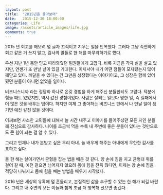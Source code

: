 ```yaml
---
layout: post
title:  "2015년을 돌아보며"
date:   2015-12-30 18:00:00
categories: Life
image: /assets/article_images/life.jpg
comments: true
---
```


2015 년 회고를 해보려 몇 글자 끄적이고 지우는 일을 반복했다. 그러다 그냥 속편하게 회고 같은 거 쓰지 말고, 감사의 말들로 한 해를 마무리하기로 했다.

우선 지난 1년 동안 믿고 따라와줬던 팀원들에게 고맙다. 비록 지금은 각자 삶을 살고 있지만, 언젠가 또 만날 날이 있길 기대한다. 이제서야 내가 어떤 점들이 모자랐는지 많이 깨닫고 있다. 깨달을 수 있다는 건 그만큼 성장했다는 이야기이고, 그 성장은 함께 있어줬던 분들이 아니면 없었을 일이다.

비즈니스니까 라는 정당화 하나로 온갖 경험을 하게 해주신 분들한테도 고맙다. 덕분에 힘들 때도 있었지만, 역시 값진 경험이었다. 사람은 잘되는 일보다 망한 일, 즉 실패에서 더 많은 것을 배우는 법이다. 하지만 이제 그 좋아하는 비즈니스 판에서 나 만날 일이 생기면 예전 같진 않을 것이다.

어찌보면 사소한 고민들에 대해서 늘 시간 내주고 이야기를 들어주셨던 모든 지인 분들께 진심으로 감사하다. 나이를 조금씩 먹을 수록 내 주변에 좋은 분들이 있다는 것만으로도 큰 힘이 되는 걸 알 수 있다.

그리고 언제나 내가 본받고 싶은 우리 아내. 늘 배우게 해주는 아내에게 무한한 감사를 표하고 싶다.

올 한 해는 살아가면서 균형을 잡는 법을 배운 것 같다. 양 손에 짐을 지고 균형대 위를 걸어 갈 때, 예전 같으면 넘어지지 않으려 몸에 힘을 잔뜩 줬다면, 이제는 양 손에 짐을 적당히 나눠지고 몸에 힘을 빼는 방법을 배우기 시작했다.

2016 년은 세상의 유혹에 덜 흔들리고, 본질적인 삶을 추구할 수 있는 한 해가 되길 바란다. 그리고 내 주변의 모든 이들과 함께 조금 더 행복해 졌으면 좋겠다.
